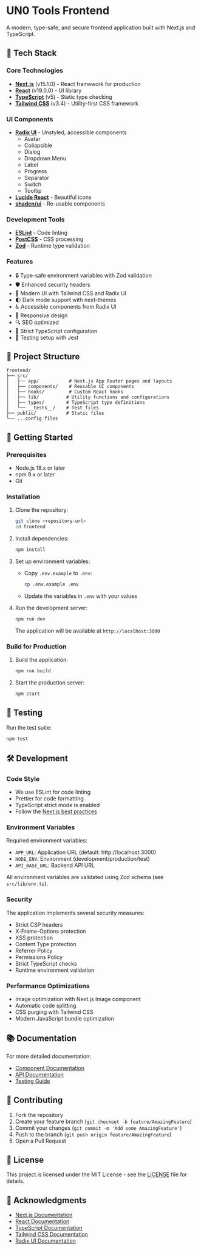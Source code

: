 # UN0 Tools Frontend

A modern, type-safe, and secure frontend application built with Next.js and TypeScript.

## 🚀 Tech Stack

### Core Technologies
- **[Next.js](https://nextjs.org/)** (v15.1.0) - React framework for production
- **[React](https://reactjs.org/)** (v19.0.0) - UI library
- **[TypeScript](https://www.typescriptlang.org/)** (v5) - Static type checking
- **[Tailwind CSS](https://tailwindcss.com/)** (v3.4) - Utility-first CSS framework

### UI Components
- **[Radix UI](https://www.radix-ui.com/)** - Unstyled, accessible components
  - Avatar
  - Collapsible
  - Dialog
  - Dropdown Menu
  - Label
  - Progress
  - Separator
  - Switch
  - Tooltip
- **[Lucide React](https://lucide.dev/)** - Beautiful icons
- **[shadcn/ui](https://ui.shadcn.com/)** - Re-usable components

### Development Tools
- **[ESLint](https://eslint.org/)** - Code linting
- **[PostCSS](https://postcss.org/)** - CSS processing
- **[Zod](https://zod.dev/)** - Runtime type validation

### Features
- 🔒 Type-safe environment variables with Zod validation
- 🛡️ Enhanced security headers
- 🎨 Modern UI with Tailwind CSS and Radix UI
- 🌓 Dark mode support with next-themes
- ♿ Accessible components from Radix UI
- 📱 Responsive design
- 🔍 SEO optimized
- 🚦 Strict TypeScript configuration
- 🧪 Testing setup with Jest

## 📁 Project Structure

```
frontend/
├── src/
│   ├── app/           # Next.js App Router pages and layouts
│   ├── components/    # Reusable UI components
│   ├── hooks/         # Custom React hooks
│   ├── lib/          # Utility functions and configurations
│   ├── types/        # TypeScript type definitions
│   └── __tests__/    # Test files
├── public/           # Static files
└── ...config files
```

## 🚀 Getting Started

### Prerequisites

- Node.js 18.x or later
- npm 9.x or later
- Git

### Installation

1. Clone the repository:
   ```bash
   git clone <repository-url>
   cd frontend
   ```

2. Install dependencies:
   ```bash
   npm install
   ```

3. Set up environment variables:
   - Copy `.env.example` to `.env`:
     ```bash
     cp .env.example .env
     ```
   - Update the variables in `.env` with your values

4. Run the development server:
   ```bash
   npm run dev
   ```

   The application will be available at `http://localhost:3000`

### Build for Production

1. Build the application:
   ```bash
   npm run build
   ```

2. Start the production server:
   ```bash
   npm start
   ```

## 🧪 Testing

Run the test suite:
```bash
npm test
```

## 🛠️ Development

### Code Style

- We use ESLint for code linting
- Prettier for code formatting
- TypeScript strict mode is enabled
- Follow the [Next.js best practices](https://nextjs.org/docs/basic-features/pages)

### Environment Variables

Required environment variables:

- `APP_URL`: Application URL (default: http://localhost:3000)
- `NODE_ENV`: Environment (development/production/test)
- `API_BASE_URL`: Backend API URL

All environment variables are validated using Zod schema (see `src/lib/env.ts`).

### Security

The application implements several security measures:

- Strict CSP headers
- X-Frame-Options protection
- XSS protection
- Content Type protection
- Referrer Policy
- Permissions Policy
- Strict TypeScript checks
- Runtime environment validation

### Performance Optimizations

- Image optimization with Next.js Image component
- Automatic code splitting
- CSS purging with Tailwind CSS
- Modern JavaScript bundle optimization

## 📚 Documentation

For more detailed documentation:

- [Component Documentation](./docs/components.md)
- [API Documentation](./docs/api.md)
- [Testing Guide](./docs/testing.md)

## 🤝 Contributing

1. Fork the repository
2. Create your feature branch (`git checkout -b feature/AmazingFeature`)
3. Commit your changes (`git commit -m 'Add some AmazingFeature'`)
4. Push to the branch (`git push origin feature/AmazingFeature`)
5. Open a Pull Request

## 📝 License

This project is licensed under the MIT License - see the [LICENSE](LICENSE) file for details.

## 🙏 Acknowledgments

- [Next.js Documentation](https://nextjs.org/docs)
- [React Documentation](https://reactjs.org/docs)
- [TypeScript Documentation](https://www.typescriptlang.org/docs)
- [Tailwind CSS Documentation](https://tailwindcss.com/docs)
- [Radix UI Documentation](https://www.radix-ui.com/docs/primitives/overview/introduction)
